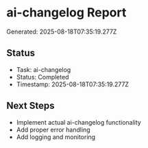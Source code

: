 # ai-changelog Report

Generated: 2025-08-18T07:35:19.277Z

## Status
- Task: ai-changelog
- Status: Completed
- Timestamp: 2025-08-18T07:35:19.277Z

## Next Steps
- Implement actual ai-changelog functionality
- Add proper error handling
- Add logging and monitoring
